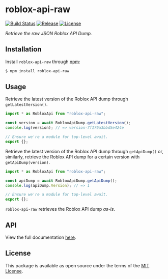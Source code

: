 [docs-url]: https://seancroach.github.io/roblox-api-raw/globals.html
[github-ci-badge]: https://img.shields.io/github/workflow/status/seancroach/roblox-api-raw/CI?logo=github&style=flat-square
[github-ci-url]: https://github.com/seancroach/roblox-api-raw/actions?query=workflow%3ACI
[release-badge]: https://img.shields.io/github/v/release/seancroach/roblox-api-raw?logo=npm&style=flat-square
[release-url]: https://www.npmjs.com/package/roblox-api-raw
[license-badge]: https://img.shields.io/github/license/seancroach/roblox-api-raw?style=flat-square
[license-url]: https://github.com/seancroach/roblox-api-raw/blob/master/license

# roblox-api-raw

[![Build Status][github-ci-badge]][github-ci-url]
[![Release][release-badge]][release-url]
[![License][license-badge]][license-url]

_Retrieve the raw JSON Roblox API Dump._

## Installation

Install `roblox-api-raw` through [npm][release-url]:

```sh
$ npm install roblox-api-raw
```

## Usage

Retrieve the latest version of the Roblox API dump through `getLatestVersion()`.

```ts
import * as RobloxApi from "roblox-api-raw";

const version = await RobloxApiDump.getLatestVersion();
console.log(version); // => version-7f176a3bbd5e424e

// Ensure we're a module for top-level await.
export {};
```

Retrieve the latest version of the Roblox API dump through `getApiDump()` or, similarly, retrieve the Roblox API dump for a certain version with `getApiDump(version)`.

```ts
import * as RobloxApi from "roblox-api-raw";

const apiDump = await RobloxApiDump.getApiDump();
console.log(apiDump.Version); // => 1

// Ensure we're a module for top-level await.
export {};
```

`roblox-api-raw` retrieves the Roblox API dump _as-is_.

## API

View the full documentation [here][docs-url].

## License

This package is available as open source under the terms of the [MIT License][license-url].
